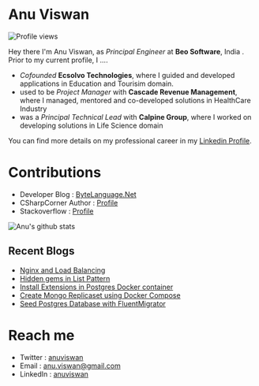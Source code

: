 # Anu Viswan
![Profile views](https://gpvc.arturio.dev/anuviswan)  

Hey there I'm Anu Viswan, as _Principal Engineer_ at **Beo Software**, India .  Prior to my current profile, I ....

* _Cofounded_ **Ecsolvo Technologies**, where I guided and developed applications in Education and Tourisim domain.
* used to be _Project Manager_ with **Cascade Revenue Management**, where I managed, mentored and co-developed solutions in HealthCare Industry
* was a _Principal Technical Lead_ with **Calpine Group**, where I worked on developing solutions in Life Science domain

You can find more details on my professional career in my [Linkedin Profile](https://www.linkedin.com/in/anuviswan/). 

# Contributions
* Developer Blog : [ByteLanguage.Net](http://www.bytelanguage.net)
* CSharpCorner Author : [Profile](https://www.c-sharpcorner.com/members/anu.viswan)
* Stackoverflow : [Profile](https://stackoverflow.com/users/7299782/anu-viswan)

![Anu's github stats](https://github-readme-stats.vercel.app/api?username=anuviswan)

## Recent Blogs
<!-- BLOGPOSTS:START -->
- [Nginx and Load Balancing](https://bytelanguage.com/2023/04/04/nginx-and-load-balancing/)
- [Hidden gems in List Pattern](https://bytelanguage.com/2023/02/28/hidden-gems-in-list-pattern/)
- [Install Extensions in Postgres Docker container](https://bytelanguage.com/2023/02/19/install-extensions-in-postgres-docker-container/)
- [Create Mongo Replicaset using Docker Compose](https://bytelanguage.com/2023/02/13/create-mongo-replicaset-using-docker-compose/)
- [Seed Postgres Database with FluentMigrator](https://bytelanguage.com/2023/01/31/seed-postgres-database-with-fluentmigrator/)
<!-- BLOGPOSTS:END -->

# Reach me
* Twitter : [anuviswan](https://twitter.com/anuviswan)
* Email : anu.viswan@gmail.com
* LinkedIn : [anuviswan](https://www.linkedin.com/in/anuviswan/)


